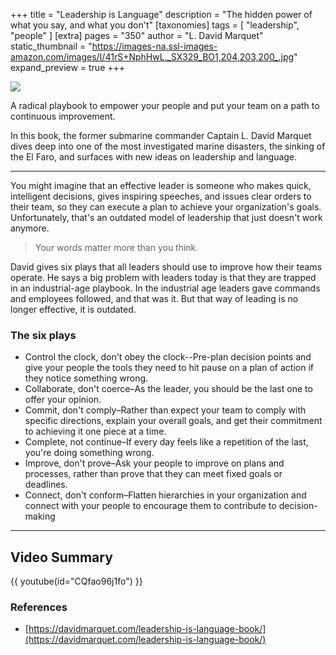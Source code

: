 +++
title = "Leadership is Language"
description = "The hidden power of what you say, and what you don't"
[taxonomies]
tags = [ "leadership", "people" ]
[extra]
pages = "350"
author = "L. David Marquet"
static_thumbnail = "https://images-na.ssl-images-amazon.com/images/I/41rS+NphHwL._SX329_BO1,204,203,200_.jpg"
expand_preview = true
+++

<a target="_blank" href="https://amzn.to/3m3eu3z">
    <img border="0" src="https://images-na.ssl-images-amazon.com/images/I/41rS+NphHwL._SX329_BO1,204,203,200_.jpg" >
</a>

A radical playbook to empower your people and put your team on a path to continuous improvement. 


In this book, the former submarine commander Captain L. David Marquet dives deep into one of the most investigated
marine disasters, the sinking of the El Faro, and surfaces with new ideas on leadership and language.

<!-- more -->

---

You might imagine that an effective leader is someone who makes quick, intelligent decisions, gives inspiring speeches,
and issues clear orders to their team, so they can execute a plan to achieve your organization's goals. Unfortunately,
that's an outdated model of leadership that just doesn't work anymore.

> Your words matter more than you think.

David gives six plays that all leaders should use to improve how their teams operate. He says a big problem with leaders
today is that they are trapped in an industrial-age playbook. In the industrial age leaders gave commands and employees
followed, and that was it. But that way of leading is no longer effective, it is outdated.

### The six plays

- Control the clock, don't obey the clock--Pre-plan decision points and give your people the tools they need to hit
  pause on a plan of action if they notice something wrong.
- Collaborate, don't coerce–As the leader, you should be the last one to offer your opinion.
- Commit, don't comply–Rather than expect your team to comply with specific directions, explain your overall goals, and
  get their commitment to achieving it one piece at a time.
- Complete, not continue–If every day feels like a repetition of the last, you're doing something wrong.
- Improve, don't prove–Ask your people to improve on plans and processes, rather than prove that they can meet fixed
  goals or deadlines.
- Connect, don't conform–Flatten hierarchies in your organization and connect with your people to encourage them to
  contribute to decision-making

--- 

## Video Summary

{{ youtube(id="CQfao96j1fo") }}

### References

- [https://davidmarquet.com/leadership-is-language-book/](https://davidmarquet.com/leadership-is-language-book/)
